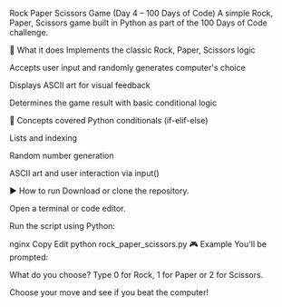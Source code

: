 Rock Paper Scissors Game (Day 4 – 100 Days of Code)
A simple Rock, Paper, Scissors game built in Python as part of the 100 Days of Code challenge.

🧠 What it does
Implements the classic Rock, Paper, Scissors logic

Accepts user input and randomly generates computer's choice

Displays ASCII art for visual feedback

Determines the game result with basic conditional logic

🧪 Concepts covered
Python conditionals (if-elif-else)

Lists and indexing

Random number generation

ASCII art and user interaction via input()

▶ How to run
Download or clone the repository.

Open a terminal or code editor.

Run the script using Python:

nginx
Copy
Edit
python rock_paper_scissors.py
🎮 Example
You'll be prompted:

What do you choose? Type 0 for Rock, 1 for Paper or 2 for Scissors.

Choose your move and see if you beat the computer!
